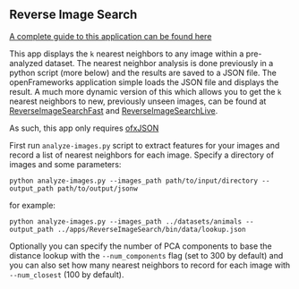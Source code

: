 ## Reverse Image Search

[A complete guide to this application can be found here](http://ml4a.github.io/guides/ReverseImageSearch/)

This app displays the `k` nearest neighbors to any image within a pre-analyzed dataset. The nearest neighbor analysis is done previously in a python script (more below) and the results are saved to a JSON file. The openFrameworks application simple loads the JSON file and displays the result. A much more dynamic version of this which allows you to get the `k` nearest neighbors to new, previously unseen images, can be found at [ReverseImageSearchFast](https://github.com/ml4a/ml4a-ofx/tree/master/apps/ReverseImageSearchFast) and [ReverseImageSearchLive](https://github.com/ml4a/ml4a-ofx/tree/master/apps/ReverseImageSearchLive).

As such, this app only requires [ofxJSON](https://github.com/jeffcrouse/ofxJSON)

First run `analyze-images.py` script to extract features for your images and record a list of nearest neighbors for each image. Specify a directory of images and some parameters:

 	python analyze-images.py --images_path path/to/input/directory --output_path path/to/output/jsonw

for example:

	python analyze-images.py --images_path ../datasets/animals --output_path ../apps/ReverseImageSearch/bin/data/lookup.json

Optionally you can specify the number of PCA components to base the distance lookup with the `--num_components` flag (set to 300 by default) and you can also set how many nearest neighbors to record for each image with `--num_closest` (100 by default).
